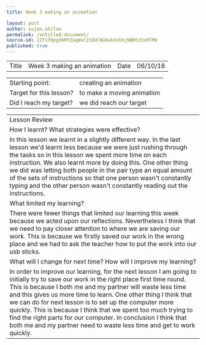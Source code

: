```yaml
---
title: Week 3 making an animation

layout: post
author: sujan.ahilan
permalink: /untitled-document/
source-id: 12TsfHpgX6MYIGqWvC1t8UCNa9wh4zbhjNBRhIVxPFM0
published: true
---
```

<table>
  <tr>
    <td>Title</td>
    <td>Week 3 making an animation</td>
    <td>Date</td>
    <td>06/10/16</td>
  </tr>
</table>


<table>
  <tr>
    <td>Starting point:</td>
    <td>creating an animation</td>
  </tr>
  <tr>
    <td>Target for this lesson?</td>
    <td>to make a moving animation</td>
  </tr>
  <tr>
    <td>Did I reach my target? 
</td>
    <td> we did reach our target</td>
  </tr>
</table>


<table>
  <tr>
    <td>Lesson Review</td>
  </tr>
  <tr>
    <td>How I learnt? What strategies were effective? </td>
  </tr>
  <tr>
    <td>In this lesson we learnt in a slightly different way. In the last lesson we'd learnt less because we were just rushing through the tasks so in this lesson we spent more time on each instruction. We also learnt more by doing this. One other thing we did was letting both people in the pair type an equal amount of the sets of instructions so that one person wasn't constantly typing and the other person wasn't constantly reading out the instructions.</td>
  </tr>
  <tr>
    <td>What limited my learning?</td>
  </tr>
  <tr>
    <td>There were fewer things that limited our learning this week because we acted upon our reflections. Nevertheless I think that we need to pay closer attention to where we are saving our work. This is because we firstly saved our work in the wrong place and we had to ask the teacher how to put the work into our usb sticks.</td>
  </tr>
  <tr>
    <td>What will I change for next time? How will I improve my learning?</td>
  </tr>
  <tr>
    <td>In order to improve our learning, for the next lesson I am going to initially try to save our work in the right place first time round. This is because I both me and my partner will waste less time and this gives us more time to learn. One other thing I think that we can do for next lesson is to set up the computer more quickly. This is because I think that we spent too much trying to find the right parts for our computer. In conclusion I think that both me and my partner need to waste less time and get to work quickly.</td>
  </tr>
</table>


